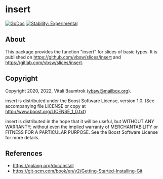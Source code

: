 # insert

[![GoDoc](https://godoc.org/github.com/vbsw/slices/insert?status.svg)](https://godoc.org/github.com/vbsw/slices/insert) [![Stability: Experimental](https://masterminds.github.io/stability/experimental.svg)](https://masterminds.github.io/stability/experimental.html)

## About
This package provides the function "insert" for slices of basic types. It is published on <https://github.com/vbsw/slices/insert> and <https://gitlab.com/vbsw/slices/insert>.

## Copyright
Copyright 2020, 2022, Vitali Baumtrok (vbsw@mailbox.org).

insert is distributed under the Boost Software License, version 1.0. (See accompanying file LICENSE or copy at http://www.boost.org/LICENSE_1_0.txt)

insert is distributed in the hope that it will be useful, but WITHOUT ANY WARRANTY; without even the implied warranty of MERCHANTABILITY or FITNESS FOR A PARTICULAR PURPOSE. See the Boost Software License for more details.

## References
- https://golang.org/doc/install
- https://git-scm.com/book/en/v2/Getting-Started-Installing-Git
